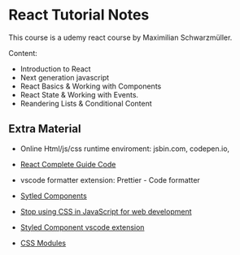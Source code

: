 # React Tutorial Notes

This course is a udemy react course by Maximilian Schwarzmüller.

Content:

- Introduction to React
- Next generation javascript
- React Basics & Working with Components
- React State & Working with Events.
- Reandering Lists & Conditional Content

## Extra Material

- Online Html/js/css runtime enviroment: jsbin.com, codepen.io,
- [React Complete Guide Code](https://github.com/academind/react-complete-guide-code/tree/03-react-basics-working-with-components/code)

- vscode formatter extension: Prettier - Code formatter
- [Sytled Components](https://styled-components.com/)
- [Stop using CSS in JavaScript for web development](https://gajus.medium.com/stop-using-css-in-javascript-for-web-development-fa32fb873dcc)
- [Styled Component vscode extension](https://marketplace.visualstudio.com/items?itemName=jpoissonnier.vscode-styled-components)
- [CSS Modules](https://create-react-app.dev/docs/adding-a-css-modules-stylesheet/)